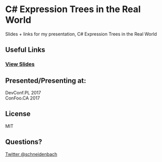 # C# Expression Trees in the Real World
Slides + links for my presentation, C# Expression Trees in the Real World

## Useful Links

### [View Slides](https://gitpitch.com/schneidenbach/CSharpExpressionTreesInTheRealWorld)

## Presented/Presenting at:

DevConf.PL 2017  
ConFoo.CA 2017

## License

MIT

## Questions?

[Twitter @schneidenbach](https://twitter.com/schneidenbach)